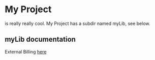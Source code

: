 # My Project
is really really cool. My Project has a subdir named myLib, see below.

## myLib documentation
External Billing [here](TVisionTech/ExternalBilling.md)